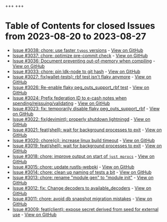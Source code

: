 +++
+++
# Table of Contents for closed Issues from 2023-08-20 to 2023-08-27

- [Issue #3038: chore: use faster `typos` versions](ISSUE_3038.md) - [View on GitHub](https://github.com/fedimint/fedimint/pull/3038)
- [Issue #3037:  chore: optimize pre-commit check](ISSUE_3037.md) - [View on GitHub](https://github.com/fedimint/fedimint/pull/3037)
- [Issue #3036: Document preventing out-of-memory when compiling](ISSUE_3036.md) - [View on GitHub](https://github.com/fedimint/fedimint/pull/3036)
- [Issue #3033: chore: pin ldk-node to git hash](ISSUE_3033.md) - [View on GitHub](https://github.com/fedimint/fedimint/pull/3033)
- [Issue #3027: fix(wallet-tests): rbf test isn't flaky anymore](ISSUE_3027.md) - [View on GitHub](https://github.com/fedimint/fedimint/pull/3027)
- [Issue #3026: Re-enable flaky peg_outs_support_rbf test](ISSUE_3026.md) - [View on GitHub](https://github.com/fedimint/fedimint/issues/3026)
- [Issue #3024: Prefix federation ID to e-cash notes when spending/reissuing/validating](ISSUE_3024.md) - [View on GitHub](https://github.com/fedimint/fedimint/pull/3024)
- [Issue #3023: fix: temporarily disable flaky peg_outs_support_rbf](ISSUE_3023.md) - [View on GitHub](https://github.com/fedimint/fedimint/pull/3023)
- [Issue #3022: fix(devimint): properly shutdown lightningd](ISSUE_3022.md) - [View on GitHub](https://github.com/fedimint/fedimint/pull/3022)
- [Issue #3021: feat(shell): wait for background processes to exit](ISSUE_3021.md) - [View on GitHub](https://github.com/fedimint/fedimint/pull/3021)
- [Issue #3020: chore(ci): increase linux build timeout](ISSUE_3020.md) - [View on GitHub](https://github.com/fedimint/fedimint/pull/3020)
- [Issue #3019: feat(shell): wait for background processes to exit](ISSUE_3019.md) - [View on GitHub](https://github.com/fedimint/fedimint/pull/3019)
- [Issue #3018: chore: improve output on start of `just mprocs`](ISSUE_3018.md) - [View on GitHub](https://github.com/fedimint/fedimint/pull/3018)
- [Issue #3015: chore: update rustls-webpki](ISSUE_3015.md) - [View on GitHub](https://github.com/fedimint/fedimint/pull/3015)
- [Issue #3014: chore: clean up naming of tests a bit](ISSUE_3014.md) - [View on GitHub](https://github.com/fedimint/fedimint/pull/3014)
- [Issue #3013: chore: rename "module gen" to "module init"](ISSUE_3013.md) - [View on GitHub](https://github.com/fedimint/fedimint/pull/3013)
- [Issue #3012: fix: Change decoders to available_decoders](ISSUE_3012.md) - [View on GitHub](https://github.com/fedimint/fedimint/pull/3012)
- [Issue #3011: chore: avoid db snapshot migration mistakes](ISSUE_3011.md) - [View on GitHub](https://github.com/fedimint/fedimint/pull/3011)
- [Issue #3009: feat(client): expose secret derived from seed for external use](ISSUE_3009.md) - [View on GitHub](https://github.com/fedimint/fedimint/pull/3009)
